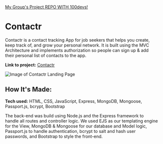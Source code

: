 [My Group's Project REPO WITH 100devs!](https://github.com/anthonypz/todo-mvc-auth-local)

# Contactr

Contactr is a contact tracking App for job seekers that helps you create, keep track of, and grow your personal network. It is built using the MVC Architecture and implements authorization so people can sign up & add their personal list of contacts to the app.

**Link to project:** [Contactr](https://contactr.onrender.com/)


![Image of Contactr Landing Page](https://user-images.githubusercontent.com/13573733/189439207-0b7279d9-9056-49b9-bca1-d75387616c11.png)


## How It's Made:

**Tech used:** HTML, CSS, JavaScript, Express, MongoDB, Mongoose, Passport.js, bcrypt, Bootstrap

The back-end was build using Node.js and the Express framework to handle all routes and controller logic. We used EJS as our templating engine for the View, MongoDB & Mongoose for our database and Model logic, Passport.js to handle authentication, bcrypt to salt and hash user passwords, and Bootstrap to style the front-end.
